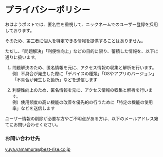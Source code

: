 # プライバシーポリシー
おはようポストでは、匿名性を重視して、ニックネームでのユーザー登録を採用しております。

そのため、第三者に個人を特定できる情報を提供することはありません。

ただし、「問題解決」「利便性向上」などの目的に限り、蓄積した情報を、以下に通りに扱います。

1. 問題解決のため、匿名情報を元に、アクセス情報の収集と解析を行います。<br>
  例）不具合が発生した際に「デバイスの種類」「OSやアプリのバージョン」「不具合が発生した箇所」などを送信します

2. 利便性向上のため、匿名情報を元に、アクセス情報の収集と解析を行います。<br>
  例）使用頻度の高い機能の改善を優先的の行うために「特定の機能の使用率」などを送信します

ユーザー情報の削除が必要な方やご不明点がある方は、以下のメールアドレス宛てにお問い合わせください。

### お問い合わせ先
yuya.yamamura@best-rise.co.jp
